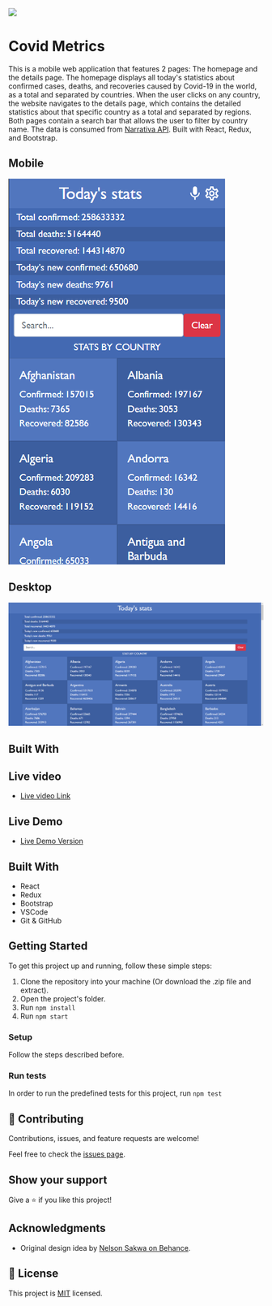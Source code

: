 ![](https://img.shields.io/badge/Microverse-blueviolet)

# Covid Metrics

This is a mobile web application that features 2 pages: The homepage and the details page. The homepage displays all today's statistics about confirmed cases, deaths, and recoveries caused by Covid-19 in the world, as a total and separated by countries. When the user clicks on any country, the website navigates to the details page, which contains the detailed statistics about that specific country as a total and separated by regions. Both pages contain a search bar that allows the user to filter by country name. The data is consumed from [Narrativa API](https://covid19tracking.narrativa.com/index_en.html). Built with React, Redux, and Bootstrap.

## Mobile

![screenshot](./app_screenshot.png)

## Desktop

![screenshot](./app_screenshot-2.png)

## Built With

## Live video

- [Live video Link](https://www.loom.com/share/d8fa5233765e406194b3a7c0adec5d7d)

## Live Demo

- [Live Demo Version](https://practical-curie-6769d6.netlify.app/)

## Built With

- React
- Redux
- Bootstrap
- VSCode
- Git & GitHub

## Getting Started

To get this project up and running, follow these simple steps:

1. Clone the repository into your machine (Or download the .zip file and extract).
2. Open the project's folder.
3. Run `npm install`
4. Run `npm start`

### Setup

Follow the steps described before.

### Run tests

In order to run the predefined tests for this project, run `npm test`


## 🤝 Contributing

Contributions, issues, and feature requests are welcome!

Feel free to check the [issues page](../../issues/).

## Show your support

Give a ⭐️ if you like this project!

## Acknowledgments

- Original design idea by [Nelson Sakwa on Behance](https://www.behance.net/sakwadesignstudio).

## 📝 License

This project is [MIT](./MIT.md) licensed.
